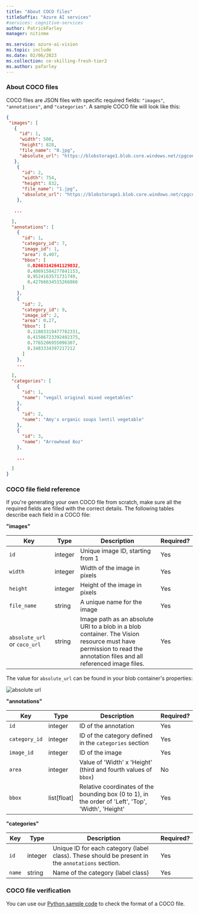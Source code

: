 ```yaml
---
title: "About COCO files"
titleSuffix: "Azure AI services"
#services: cognitive-services
author: PatrickFarley
manager: nitinme

ms.service: azure-ai-vision
ms.topic: include
ms.date: 02/06/2023
ms.collection: ce-skilling-fresh-tier2
ms.author: pafarley
---
```


### About COCO files

COCO files are JSON files with specific required fields: `"images"`, `"annotations"`, and `"categories"`. A sample COCO file will look like this:

```json
{
 "images": [
   {
     "id": 1,
     "width": 500,
     "height": 828,
     "file_name": "0.jpg",
     "absolute_url": "https://blobstorage1.blob.core.windows.net/cpgcontainer/0.jpg"
   },
    {
      "id": 2,
      "width": 754,
      "height": 832,
      "file_name": "1.jpg",
      "absolute_url": "https://blobstorage1.blob.core.windows.net/cpgcontainer/1.jpg"
    },

   ...

  ],
  "annotations": [
    {
      "id": 1,
      "category_id": 7,
      "image_id": 1,
      "area": 0.407,
      "bbox": [
        0.02663142641129032,
        0.40691584277841153,
        0.9524163571731749,
        0.42766634515266866
      ]
    },
    {
      "id": 2,
      "category_id": 9,
      "image_id": 2,
      "area": 0.27,
      "bbox": [
        0.11803319477782331,
        0.41586723392402375,
        0.7765206955096307,
        0.3483334397217212
      ]
    },
    ...

  ],
  "categories": [
    {
      "id": 1,
      "name": "vegall original mixed vegetables"
    },
    {
      "id": 2,
      "name": "Amy's organic soups lentil vegetable"
    },
    {
      "id": 3,
      "name": "Arrowhead 8oz"
    },

    ...

  ]
}
```

### COCO file field reference

If you're generating your own COCO file from scratch, make sure all the required fields are filled with the correct details. The following tables describe each field in a COCO file:

**"images"**

| Key | Type | Description | Required? |
|-|-|-|-|
| `id` | integer | Unique image ID, starting from 1 | Yes |
| `width` | integer | Width of the image in pixels  | Yes |
| `height` | integer | Height of the image in pixels | Yes |
| `file_name`| string | A unique name for the image  | Yes |
| `absolute_url` or `coco_url`| string | Image path as an absolute URI to a blob in a blob container. The Vision resource must have permission to read the annotation files and all referenced image files. | Yes |

The value for `absolute_url` can be found in your blob container's properties: 

![absolute url]( ../media/customization/cpg-blob-absolute-url.png)

**"annotations"**

| Key | Type | Description | Required? |
|-|-|-|-|
| `id` | integer | ID of the annotation | Yes |
| `category_id` | integer | ID of the category defined in the `categories` section | Yes |
| `image_id`  | integer | ID of the image | Yes |
| `area` | integer | Value of 'Width' x 'Height' (third and fourth values of `bbox`) | No |
| `bbox` | list[float] | Relative coordinates of the bounding box (0 to 1), in the order of 'Left', 'Top', 'Width', 'Height'  | Yes |

**"categories"**

| Key | Type | Description | Required? |
|-|-|-|-|
| `id` | integer | Unique ID for each category (label class). These should be present in the `annotations` section. | Yes |
| `name`| string | Name of the category (label class) | Yes |

### COCO file verification

You can use our [Python sample code](../how-to/coco-verification.md) to check the format of a COCO file.
